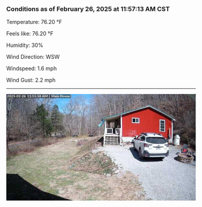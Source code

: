 ### Conditions as of February 26, 2025 at 11:57:13 AM CST 

Temperature: 76.20 &deg;F

Feels like: 76.20 &deg;F

Humidity: 30%

Wind Direction: WSW

Windspeed: 1.6 mph

Wind Gust: 2.2 mph

---

<img src="./images/latest.jpeg"/>

